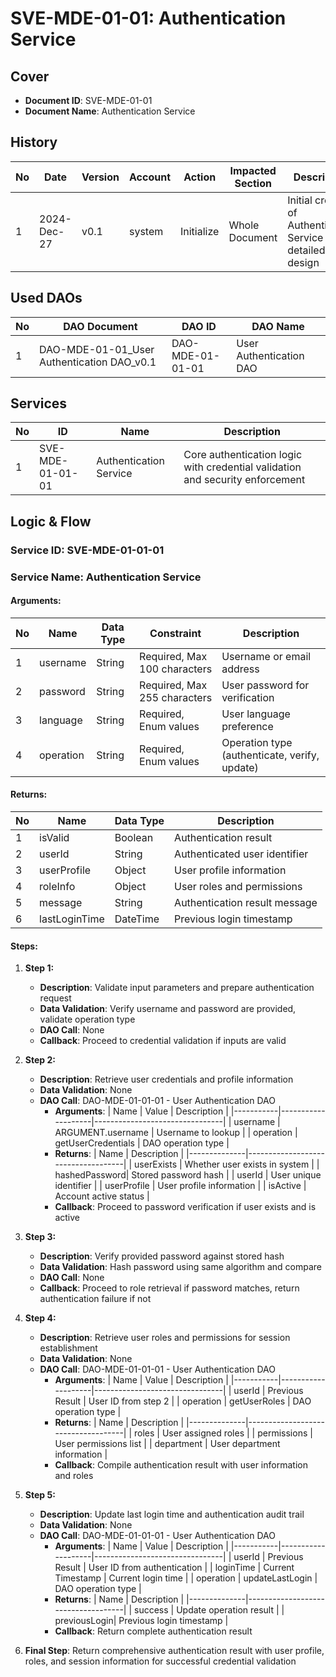 # SVE-MDE-01-01: Authentication Service

## Cover
- **Document ID**: SVE-MDE-01-01
- **Document Name**: Authentication Service

## History

| No | Date       | Version | Account | Action     | Impacted Section | Description                           |
|----|------------|---------|---------|------------|------------------|---------------------------------------|
| 1  | 2024-Dec-27| v0.1    | system  | Initialize | Whole Document   | Initial creation of Authentication Service detailed design |

## Used DAOs

| No | DAO Document                          | DAO ID        | DAO Name               |
|----|---------------------------------------|---------------|------------------------|
| 1  | DAO-MDE-01-01_User Authentication DAO_v0.1 | DAO-MDE-01-01-01 | User Authentication DAO |

## Services

| No | ID             | Name                | Description                                    |
|----|----------------|---------------------|------------------------------------------------|
| 1  | SVE-MDE-01-01-01 | Authentication Service | Core authentication logic with credential validation and security enforcement |

## Logic & Flow

### Service ID: SVE-MDE-01-01-01
### Service Name: Authentication Service

#### Arguments:
| No | Name       | Data Type | Constraint                    | Description                      |
|----|------------|-----------|-------------------------------|----------------------------------|
| 1  | username   | String    | Required, Max 100 characters  | Username or email address        |
| 2  | password   | String    | Required, Max 255 characters  | User password for verification   |
| 3  | language   | String    | Required, Enum values         | User language preference         |
| 4  | operation  | String    | Required, Enum values         | Operation type (authenticate, verify, update) |

#### Returns:
| No | Name         | Data Type | Description                        |
|----|--------------|-----------|------------------------------------| 
| 1  | isValid      | Boolean   | Authentication result              |
| 2  | userId       | String    | Authenticated user identifier      |
| 3  | userProfile  | Object    | User profile information           |
| 4  | roleInfo     | Object    | User roles and permissions         |
| 5  | message      | String    | Authentication result message      |
| 6  | lastLoginTime| DateTime  | Previous login timestamp           |

#### Steps:
1. **Step 1:**
   - **Description**: Validate input parameters and prepare authentication request
   - **Data Validation**: Verify username and password are provided, validate operation type
   - **DAO Call**: None
   - **Callback**: Proceed to credential validation if inputs are valid

2. **Step 2:**
   - **Description**: Retrieve user credentials and profile information
   - **Data Validation**: None
   - **DAO Call**: DAO-MDE-01-01-01 - User Authentication DAO
     - **Arguments**:
       | Name      | Value              | Description                    |
       |-----------|--------------------|--------------------------------|
       | username  | ARGUMENT.username  | Username to lookup             |
       | operation | getUserCredentials | DAO operation type             |
     - **Returns**:
       | Name         | Description                        |
       |--------------|------------------------------------| 
       | userExists   | Whether user exists in system      |
       | hashedPassword| Stored password hash              |
       | userId       | User unique identifier             |
       | userProfile  | User profile information           |
       | isActive     | Account active status              |
     - **Callback**: Proceed to password verification if user exists and is active

3. **Step 3:**
   - **Description**: Verify provided password against stored hash
   - **Data Validation**: Hash password using same algorithm and compare
   - **DAO Call**: None
   - **Callback**: Proceed to role retrieval if password matches, return authentication failure if not

4. **Step 4:**
   - **Description**: Retrieve user roles and permissions for session establishment
   - **Data Validation**: None
   - **DAO Call**: DAO-MDE-01-01-01 - User Authentication DAO
     - **Arguments**:
       | Name      | Value              | Description                    |
       |-----------|--------------------|--------------------------------|
       | userId    | Previous Result    | User ID from step 2            |
       | operation | getUserRoles       | DAO operation type             |
     - **Returns**:
       | Name         | Description                        |
       |--------------|------------------------------------| 
       | roles        | User assigned roles                |
       | permissions  | User permissions list              |
       | department   | User department information        |
     - **Callback**: Compile authentication result with user information and roles

5. **Step 5:**
   - **Description**: Update last login time and authentication audit trail
   - **Data Validation**: None
   - **DAO Call**: DAO-MDE-01-01-01 - User Authentication DAO
     - **Arguments**:
       | Name      | Value              | Description                    |
       |-----------|--------------------|--------------------------------|
       | userId    | Previous Result    | User ID from authentication    |
       | loginTime | Current Timestamp  | Current login time             |
       | operation | updateLastLogin    | DAO operation type             |
     - **Returns**:
       | Name         | Description                        |
       |--------------|------------------------------------| 
       | success      | Update operation result            |
       | previousLogin| Previous login timestamp           |
     - **Callback**: Return complete authentication result

6. **Final Step**: Return comprehensive authentication result with user profile, roles, and session information for successful credential validation
